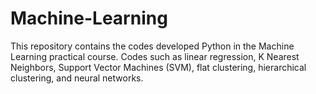 # Machine-Learning
This repository contains the codes developed Python in the Machine Learning practical course. Codes such as  linear regression, K Nearest Neighbors, Support Vector Machines (SVM), flat clustering, hierarchical clustering, and neural networks.
